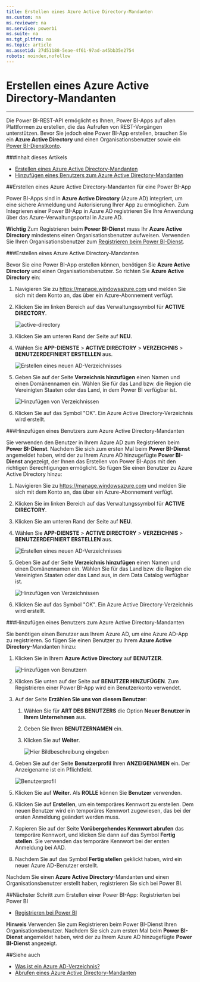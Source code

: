 ```yaml
---
title: Erstellen eines Azure Active Directory-Mandanten
ms.custom: na
ms.reviewer: na
ms.service: powerbi
ms.suite: na
ms.tgt_pltfrm: na
ms.topic: article
ms.assetid: 27d51188-5eae-4f61-97ad-a45bb35e2754
robots: noindex,nofollow
---
```

# Erstellen eines Azure Active Directory-Mandanten
---

Die Power BI-REST-API ermöglicht es Ihnen, Power BI-Apps auf allen Plattformen zu erstellen, die das Aufrufen von REST-Vorgängen unterstützen.
Bevor Sie jedoch eine Power BI-App erstellen, brauchen Sie ein **Azure Active Directory** und einen Organisationsbenutzer sowie ein [Power BI-Dienstkonto](Sign-up-for-Power-BI-service.md).

###Inhalt dieses Artikels

- [Erstellen eines Azure Active Directory-Mandanten](#setup)
- [Hinzufügen eines Benutzers zum Azure Active Directory-Mandanten](#newuser)

##Erstellen eines Azure Active Directory-Mandanten für eine Power BI-App

Power BI-Apps sind in **Azure Active Directory** (Azure AD) integriert, um eine sichere Anmeldung und Autorisierung Ihrer App zu ermöglichen.
Zum Integrieren einer Power BI-App in Azure AD registrieren Sie Ihre Anwendung über das Azure-Verwaltungsportal in Azure AD.

**Wichtig** Zum Registrieren beim **Power BI-Dienst** muss Ihr **Azure Active Directory** mindestens einen Organisationsbenutzer aufweisen.
Verwenden Sie Ihren Organisationsbenutzer zum [Registrieren beim Power BI-Dienst](Sign-up-for-Power-BI-service.md).

<a name="setup"></a>
###Erstellen eines Azure Active Directory-Mandanten

Bevor Sie eine Power BI-App erstellen können, benötigen Sie **Azure Active Directory** und einen Organisationsbenutzer.
So richten Sie **Azure Active Directory** ein:

1. Navigieren Sie zu https://manage.windowsazure.com und melden Sie sich mit dem Konto an, das über ein Azure-Abonnement verfügt.
2. Klicken Sie im linken Bereich auf das Verwaltungssymbol für **ACTIVE DIRECTORY**.

    ![active-directory](/Image/active-directory.png)

3. Klicken Sie am unteren Rand der Seite auf **NEU**.
4. Wählen Sie **APP-DIENSTE** > **ACTIVE DIRECTORY** > **VERZEICHNIS** > **BENUTZERDEFINIERT ERSTELLEN** aus.

    ![Erstellen eines neuen AD-Verzeichnisses](../Image/NewAD.png)

5. Geben Sie auf der Seite **Verzeichnis hinzufügen** einen Namen und einen Domänennamen ein.
    Wählen Sie für das Land bzw. die Region die Vereinigten Staaten oder das Land, in dem Power BI verfügbar ist.
    
    ![Hinzufügen von Verzeichnissen](../Image/NewDir.png)

6. Klicken Sie auf das Symbol "OK".
    Ein Azure Active Directory-Verzeichnis wird erstellt.

<a name="newuser"></a>
###Hinzufügen eines Benutzers zum Azure Active Directory-Mandanten

Sie verwenden den Benutzer in Ihrem Azure AD zum Registrieren beim **Power BI-Dienst**.
Nachdem Sie sich zum ersten Mal beim **Power BI-Dienst** angemeldet haben, wird der zu Ihrem Azure AD hinzugefügte **Power BI-Dienst** angezeigt, der Ihnen das Erstellen von Power BI-Apps mit den richtigen Berechtigungen ermöglicht.
So fügen Sie einen Benutzer zu Azure Active Directory hinzu:

1. Navigieren Sie zu https://manage.windowsazure.com und melden Sie sich mit dem Konto an, das über ein Azure-Abonnement verfügt.
2. Klicken Sie im linken Bereich auf das Verwaltungssymbol für **ACTIVE DIRECTORY**.
3. Klicken Sie am unteren Rand der Seite auf **NEU**.
4. Wählen Sie **APP-DIENSTE** > **ACTIVE DIRECTORY** > **VERZEICHNIS** > **BENUTZERDEFINIERT ERSTELLEN** aus.

    ![Erstellen eines neuen AD-Verzeichnisses](../Image/NewAD.png)

5. Geben Sie auf der Seite **Verzeichnis hinzufügen** einen Namen und einen Domänennamen ein.
    Wählen Sie für das Land bzw. die Region die Vereinigten Staaten oder das Land aus, in dem Data Catalog verfügbar ist.
    
    ![Hinzufügen von Verzeichnissen](../Image/NewDir.png)

6. Klicken Sie auf das Symbol "OK".
    Ein Azure Active Directory-Verzeichnis wird erstellt.

<a name="newuser"></a>
###Hinzufügen eines Benutzers zum Azure Active Directory-Mandanten

Sie benötigen einen Benutzer aus Ihrem Azure AD, um eine Azure AD-App zu registrieren.
So fügen Sie einen Benutzer zu Ihrem **Azure Active Directory**-Mandanten hinzu:

1. Klicken Sie in Ihrem **Azure Active Directory** auf **BENUTZER**.

    ![Hinzufügen von Benutzern](../Image/AddADUser.png)

2. Klicken Sie unten auf der Seite auf **BENUTZER HINZUFÜGEN**.
    Zum Registrieren einer Power BI-App wird ein Benutzerkonto verwendet.
    
3. Auf der Seite **Erzählen Sie uns von diesem Benutzer**:

    1. Wählen Sie für **ART DES BENUTZERS** die Option **Neuer Benutzer in Ihrem Unternehmen** aus.
    2. Geben Sie Ihren **BENUTZERNAMEN** ein.
    3. Klicken Sie auf **Weiter**.

        ![Hier Bildbeschreibung eingeben](../Image/AddUser2.png)

4. Geben Sie auf der Seite **Benutzerprofil** Ihren **ANZEIGENAMEN** ein.
    Der Anzeigename ist ein Pflichtfeld.

    ![Benutzerprofil](../Image/UserProfile.png)

5. Klicken Sie auf **Weiter**.
    Als **ROLLE** können Sie **Benutzer** verwenden.

6. Klicken Sie auf **Erstellen**, um ein temporäres Kennwort zu erstellen.
    Dem neuen Benutzer wird ein temporäres Kennwort zugewiesen, das bei der ersten Anmeldung geändert werden muss.
7. Kopieren Sie auf der Seite **Vorübergehendes Kennwort abrufen** das temporäre Kennwort, und klicken Sie dann auf das Symbol **Fertig stellen**.
    Sie verwenden das temporäre Kennwort bei der ersten Anmeldung bei AAD.
8. Nachdem Sie auf das Symbol **Fertig stellen** geklickt haben, wird ein neuer Azure AD-Benutzer erstellt.

Nachdem Sie einen **Azure Active Directory**-Mandanten und einen Organisationsbenutzer erstellt haben, registrieren Sie sich bei Power BI.


##Nächster Schritt zum Erstellen einer Power BI-App: Registrierten bei Power BI

- [Registrieren bei Power BI](Sign-up-for-Power-BI-service.md)

**Hinweis** Verwenden Sie zum Registrieren beim Power BI-Dienst Ihren Organisationsbenutzer.
Nachdem Sie sich zum ersten Mal beim **Power BI-Dienst** angemeldet haben, wird der zu Ihrem Azure AD hinzugefügte **Power BI-Dienst** angezeigt.

##Siehe auch

- [Was ist ein Azure AD-Verzeichnis?](https://msdn.microsoft.com/en-us/library/azure/jj573650.aspx)
- [Abrufen eines Azure Active Directory-Mandanten](https://azure.microsoft.com/en-us/documentation/articles/active-directory-howto-tenant/)



